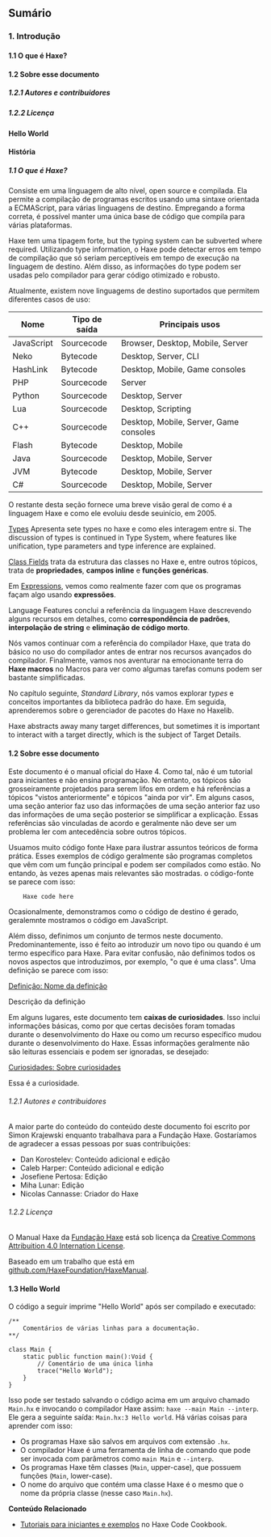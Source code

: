 ## Sumário

### 1. Introdução

#### 1.1 O que é Haxe?

#### 1.2 Sobre esse documento

##### 1.2.1 Autores e contribuidores

##### 1.2.2 Licença

#### Hello World

#### História

##### 1.1 O que é Haxe?

Consiste em uma linguagem de alto nível, open source e compilada. Ela permite a compilação de programas escritos usando uma sintaxe orientada a ECMAScript, para várias linguagens de destino. Empregando a forma correta, é possível manter uma única base de código que compila para várias plataformas.

Haxe tem uma tipagem forte, but the typing system can be subverted where required. Utilizando type information, o Haxe pode detectar erros em tempo de compilação que só seriam perceptíveis em tempo de execução na linguagem de destino. Além disso, as informações do type podem ser usadas pelo compilador para gerar código otimizado e robusto.

Atualmente, existem nove linguagems de destino suportados que permitem diferentes casos de uso:

| Nome       | Tipo de saída | Principais usos                        |
| ---------- | ------------- | -------------------------------------- |
| JavaScript | Sourcecode    | Browser, Desktop, Mobile, Server       |
| Neko       | Bytecode      | Desktop, Server, CLI                   |
| HashLink   | Bytecode      | Desktop, Mobile, Game consoles         |
| PHP        | Sourcecode    | Server                                 |
| Python     | Sourcecode    | Desktop, Server                        |
| Lua        | Sourcecode    | Desktop, Scripting                     |
| C++        | Sourcecode    | Desktop, Mobile, Server, Game consoles |
| Flash      | Bytecode      | Desktop, Mobile                        |
| Java       | Sourcecode    | Desktop, Mobile, Server                |
| JVM        | Bytecode      | Desktop, Mobile, Server                |
| C#         | Sourcecode    | Desktop, Mobile, Server                |

O restante desta seção fornece uma breve visão geral de como é a linguagem Haxe e como ele evoluiu desde seuinício, em 2005.

[Types]() Apresenta sete types no haxe e como eles interagem entre si. The discussion of types is continued in Type System, where features like unification, type parameters and type inference are explained.

[Class Fields]() trata da estrutura das classes no Haxe e, entre outros tópicos, trata de **propriedades**, **campos inline** e **funções genéricas**.

Em [Expressions](), vemos como realmente fazer com que os programas façam algo usando **expressões**.

Language Features conclui a referência da linguagem Haxe descrevendo alguns recursos em detalhes, como **correspondência de padrões**, **interpolação de string** e **eliminação de código morto**.

Nós vamos continuar com a referência do compilador Haxe, que trata do básico no uso do compilador antes de entrar nos recursos avançados do compilador. Finalmente, vamos nos aventurar na emocionante terra do **Haxe macros** no Macros para ver como algumas tarefas comuns podem ser bastante simplificadas.

No capítulo seguinte, _Standard Library_, nós vamos explorar _types_ e conceitos importantes da biblioteca padrão do haxe. Em seguida, aprenderemos sobre o gerenciador de pacotes do Haxe no Haxelib.

Haxe abstracts away many target differences, but sometimes it is important to interact with a target directly, which is the subject of Target Details.

#### 1.2 Sobre esse documento

Este documento é o manual oficial do Haxe 4. Como tal, não é um tutorial para iniciantes e não ensina programação. No entanto, os tópicos são grosseiramente projetados para serem lifos em ordem e há referências a tópicos "vistos anteriormente" e tópicos "ainda por vir". Em alguns casos, uma seção anterior faz uso das informações de uma seção anterior faz uso das informações de uma seção posterior se simplificar a explicação. Essas referências são vinculadas de acordo e geralmente não deve ser um problema ler com antecedência sobre outros tópicos.

Usuamos muito código fonte Haxe para ilustrar assuntos teóricos de forma prática. Esses exemplos de código geralmente são programas completos que vêm com um função principal e podem ser compilados como estão. No entando, às vezes apenas mais relevantes são mostradas. o código-fonte se parece com isso:

```
    Haxe code here
```

Ocasionalmente, demonstramos como o código de destino é gerado, geralemnte mostramos o código em JavaScript.

Além disso, definimos um conjunto de termos neste documento. Predominantemente, isso é feito ao introduzir um novo tipo ou quando é um termo específico para Haxe. Para evitar confusão, não definimos todos os novos aspectos que introduzimos, por exemplo, "o que é uma class". Uma definição se parece com isso:

[Definição: Nome da definição]()

Descrição da definição

Em alguns lugares, este documento tem **caixas de curiosidades**. Isso inclui informações básicas, como por que certas decisões foram tomadas durante o desenvolvimento do Haxe ou como um recurso específico mudou durante o desenvolvimento do Haxe. Essas informações geralmente não são leituras essenciais e podem ser ignoradas, se desejado:

[Curiosidades: Sobre curiosidades]()

Essa é a curiosidade.

###### 1.2.1 Autores e contribuidores

A maior parte do conteúdo do conteúdo deste documento foi escrito por Simon Krajewski enquanto trabalhava para a Fundação Haxe. Gostaríamos de agradecer a essas pessoas por suas contribuições:

- Dan Korostelev: Conteúdo adicional e edição
- Caleb Harper: Conteúdo adicional e edição
- Josefiene Pertosa: Edição
- Miha Lunar: Edição
- Nicolas Cannasse: Criador do Haxe

###### 1.2.2 Licença

O Manual Haxe da [Fundação Haxe](https://haxe.org/foundation/) está sob licença da [Creative Commons Attribuition 4.0 Internation License](https://creativecommons.org/licenses/by/4.0/).

Baseado em um trabalho que está em [github.com/HaxeFoundation/HaxeManual](https://github.com/HaxeFoundation/HaxeManual).

#### 1.3 Hello World

O código a seguir imprime "Hello World" após ser compilado e executado:

```
/**
    Comentários de várias linhas para a documentação.
**/

class Main {
    static public function main():Void {
        // Comentário de uma única linha
        trace("Hello World");
    }
}

```

Isso pode ser testado salvando o código acima em um arquivo chamado `Main.hx` e invocando o compilador Haxe assim: `haxe --main Main --interp`. Ele gera a seguinte saída: `Main.hx:3 Hello world`. Há várias coisas para aprender com isso:

- Os programas Haxe são salvos em arquivos com extensão `.hx`.
- O compilador Haxe é uma ferramenta de linha de comando que pode ser invocada com parâmetros como `main Main` e `--interp`.
- Os programas Haxe têm classes (`Main`, upper-case), que possuem funções (`Main`, lower-case).
- O nome do arquivo que contém uma classe Haxe é o mesmo que o nome da própria classe (nesse caso `Main.hx`).

**Conteúdo Relacionado**

- [Tutoriais para iniciantes e exemplos](https://code.haxe.org/category/beginner/) no Haxe Code Cookbook.
